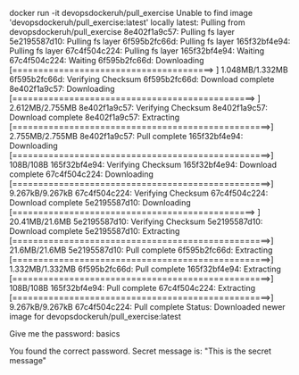 docker run -it devopsdockeruh/pull_exercise
Unable to find image 'devopsdockeruh/pull_exercise:latest' locally
latest: Pulling from devopsdockeruh/pull_exercise
8e402f1a9c57: Pulling fs layer 
5e2195587d10: Pulling fs layer 
6f595b2fc66d: Pulling fs layer 
165f32bf4e94: Pulling fs layer 
67c4f504c224: Pulling fs layer 
165f32bf4e94: Waiting 
67c4f504c224: Waiting 
6f595b2fc66d: Downloading [=======================================>           ]  1.048MB/1.332MB
6f595b2fc66d: Verifying Checksum 
6f595b2fc66d: Download complete 
8e402f1a9c57: Downloading [===============================================>   ]  2.612MB/2.755MB
8e402f1a9c57: Verifying Checksum 
8e402f1a9c57: Download complete 
8e402f1a9c57: Extracting [==================================================>]  2.755MB/2.755MB
8e402f1a9c57: Pull complete 
165f32bf4e94: Downloading [==================================================>]     108B/108B
165f32bf4e94: Verifying Checksum 
165f32bf4e94: Download complete 
67c4f504c224: Downloading [==================================================>]  9.267kB/9.267kB
67c4f504c224: Verifying Checksum 
67c4f504c224: Download complete 
5e2195587d10: Downloading [===============================================>   ]  20.41MB/21.6MB
5e2195587d10: Verifying Checksum 
5e2195587d10: Download complete 
5e2195587d10: Extracting [==================================================>]   21.6MB/21.6MB
5e2195587d10: Pull complete 
6f595b2fc66d: Extracting [==================================================>]  1.332MB/1.332MB
6f595b2fc66d: Pull complete 
165f32bf4e94: Extracting [==================================================>]     108B/108B
165f32bf4e94: Pull complete 
67c4f504c224: Extracting [==================================================>]  9.267kB/9.267kB
67c4f504c224: Pull complete 
Status: Downloaded newer image for devopsdockeruh/pull_exercise:latest

Give me the password: basics

You found the correct password. Secret message is:
"This is the secret message"
